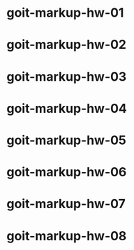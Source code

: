 # goit-markup-hw-01

# goit-markup-hw-02

# goit-markup-hw-03

# goit-markup-hw-04

# goit-markup-hw-05

# goit-markup-hw-06

# goit-markup-hw-07

# goit-markup-hw-08
